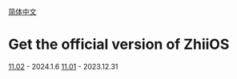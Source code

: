 [简体中文](./README.md)

# Get the official version of ZhiiOS

[11.02](./versions/11.02/)	- 2024.1.6
[11.01](./versions/11.01/)	- 2023.12.31

